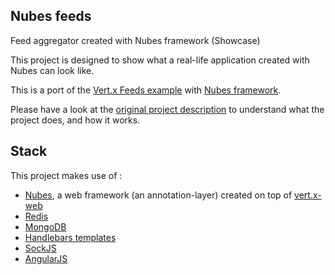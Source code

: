 ## Nubes feeds

Feed aggregator created with Nubes framework (Showcase)

This project is designed to show what a real-life application created with Nubes can look like.

This is a port of the [Vert.x Feeds example](https://github.com/aesteve/vertx-feeds) with [Nubes framework](https://github.com/aesteve/vertx-nubes).

Please have a look at the [original project description](https://github.com/aesteve/vertx-feeds/blob/master/README.md) to understand what the project does, and how it works.

## Stack

This project makes use of : 

* [Nubes](https://github.com/aesteve/vertx-nubes), a web framework (an annotation-layer) created on top of [vert.x-web](https://github.com/vert-x3/vertx-web)
* [Redis](http://redis.io/)
* [MongoDB](https://www.mongodb.org/)
* [Handlebars templates](https://github.com/jknack/handlebars.java)
* [SockJS](https://github.com/sockjs)
* [AngularJS](https://angularjs.org/)
